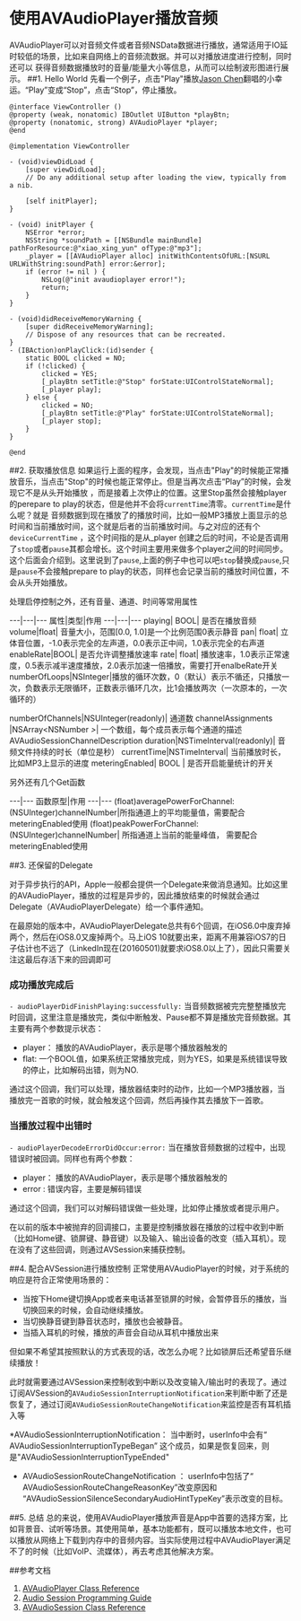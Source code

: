 # 使用AVAudioPlayer播放音频
AVAudioPlayer可以对音频文件或者音频NSData数据进行播放，通常适用于IO延时较低的场景，比如来自网络上的音频流数据。并可以对播放进度进行控制，同时还可以
获得音频数据播放时的音量/能量大小等信息，从而可以绘制波形图进行展示。
##1. Hello World
先看一个例子，点击"Play"播放[Jason Chen](https://www.youtube.com/channel/UCoLmFHomrdplbGMj22ixdkA)翻唱的小幸运。“Play”变成“Stop”，点击“Stop”，停止播放。

	@interface ViewController ()
	@property (weak, nonatomic) IBOutlet UIButton *playBtn;
	@property (nonatomic, strong) AVAudioPlayer *player;
	@end
	
	@implementation ViewController
	
	- (void)viewDidLoad {
	    [super viewDidLoad];
	    // Do any additional setup after loading the view, typically from a nib.
	    
	    [self initPlayer];
	}
	
	- (void) initPlayer {
	    NSError *error;
	    NSString *soundPath = [[NSBundle mainBundle] pathForResource:@"xiao_xing_yun" ofType:@"mp3"];
	    _player = [[AVAudioPlayer alloc] initWithContentsOfURL:[NSURL URLWithString:soundPath] error:&error];
	    if (error != nil ) {
	        NSLog(@"init avaudioplayer error!");
	        return;
	    }
	}
	
	- (void)didReceiveMemoryWarning {
	    [super didReceiveMemoryWarning];
	    // Dispose of any resources that can be recreated.
	}
	- (IBAction)onPlayClick:(id)sender {
	    static BOOL clicked = NO;
	    if (!clicked) {
	        clicked = YES;
	        [_playBtn setTitle:@"Stop" forState:UIControlStateNormal];
	        [_player play];
	    } else {
	        clicked = NO;
	        [_playBtn setTitle:@"Play" forState:UIControlStateNormal];
	        [_player stop];
	    }
	}
	
	@end


##2. 获取播放信息
如果运行上面的程序，会发现，当点击"Play"的时候能正常播放音乐，当点击"Stop"的时候也能正常停止。但是当再次点击“Play”的时候，会发现它不是从头开始播放
，而是接着上次停止的位置。这里Stop虽然会接触player的perepare to play的状态，但是他并不会将`currentTime`清零。`currentTime`是什么呢？就是
音频数据到现在播放了的播放时间，比如一般MP3播放上面显示的总时间和当前播放时间，这个就是后者的当前播放时间。与之对应的还有个`deviceCurrentTime`
，这个时间指的是从_player 创建之后的时间，不论是否调用了`stop`或者`pause`其都会增长。这个时间主要用来做多个player之间的时间同步。这个后面会介绍到。这里说到了`pause`,上面的例子中也可以吧`stop`替换成`pause`,只是`pause`不会接触prepare to play的状态，同样也会记录当前的播放时间位置，不会从头开始播放。

处理启停控制之外，还有音量、通道、时间等常用属性

---|---|---
属性|类型|作用
---|---|---
playing| BOOL| 是否在播放音频
volume|float| 音量大小，范围[0.0, 1.0]是一个比例范围0表示静音
pan| float| 立体音位置，-1.0表示完全的左声道，0.0表示正中间，1.0表示完全的右声道
enableRate|BOOL| 是否允许调整播放速率
rate| float| 播放速率，1.0表示正常速度，0.5表示减半速度播放，2.0表示加速一倍播放，需要打开enalbeRate开关
numberOfLoops|NSInteger|播放的循环次数，0（默认）表示不循还，只播放一次，负数表示无限循环，正数表示循环几次，比1会播放两次（一次原本的，一次循环的）

numberOfChannels|NSUInteger(readonly)| 通道数
channelAssignments |NSArray<NSNumber *>*| 一个数组，每个成员表示每个通道的描述 AVAudioSessionChannelDescription
duration|NSTimeInterval(readonly)| 音频文件持续的时长（单位是秒）
currentTime|NSTimeInterval| 当前播放时长，比如MP3上显示的进度
meteringEnabled| BOOL | 是否开启能量统计的开关

另外还有几个Get函数

---|---
函数原型|作用
---|---
(float)averagePowerForChannel:(NSUInteger)channelNumber|所指通道上的平均能量值，需要配合meteringEnabled使用
(float)peakPowerForChannel:(NSUInteger)channelNumber| 所指通道上当前的能量峰值， 需要配合meteringEnabled使用



##3. 还保留的Delegate

对于异步执行的API，Apple一般都会提供一个Delegate来做消息通知。比如这里的AVAudioPlayer，播放的过程是异步的，因此播放结束的时候就会通过Delegate（AVAudioPlayerDelegate）给一个事件通知。

在最原始的版本中，AVAudioPlayerDelegate总共有6个回调，在iOS6.0中废弃掉两个，然后在iOS8.0又废掉两个。马上iOS 10就要出来，距离不用兼容iOS7的日子估计也不远了（LinkedIn现在(20160501)就要求iOS8.0以上了），因此只需要关注这最后存活下来的回调即可

### 成功播放完成后
`- audioPlayerDidFinishPlaying:successfully:` 当音频数据被完完整整播放完时回调，这里注意是播放完，类似中断触发、Pause都不算是播放完音频数据。其主要有两个参数提示状态：

* player： 播放的AVAudioPlayer，表示是哪个播放器触发的
* flat: 一个BOOL值，如果系统正常播放完成，则为YES，如果是系统错误导致的停止，比如解码出错，则为NO.

通过这个回调，我们可以处理，播放器结束时的动作，比如一个MP3播放器，当播放完一首歌的时候，就会触发这个回调，然后再操作其去播放下一首歌。

### 当播放过程中出错时
`- audioPlayerDecodeErrorDidOccur:error:` 当在播放音频数据的过程中，出现错误时被回调。同样也有两个参数：

* player： 播放的AVAudioPlayer，表示是哪个播放器触发的
* error : 错误内容，主要是解码错误

通过这个回调，我们可以对解码错误做一些处理，比如停止播放或者提示用户。

在以前的版本中被抛弃的回调接口，主要是控制播放器在播放的过程中收到中断（比如Home键、锁屏键、静音键）以及输入、输出设备的改变（插入耳机）。现在没有了这些回调，则通过AVSession来捕获控制。

##4. 配合AVSession进行播放控制
正常使用AVAudioPlayer的时候，对于系统的响应是符合正常使用场景的：

* 当按下Home键切换App或者来电话甚至锁屏的时候，会暂停音乐的播放，当切换回来的时候，会自动继续播放。
* 当切换静音键到静音状态时，播放也会被静音。
* 当插入耳机的时候，播放的声音会自动从耳机中播放出来

但如果不希望其按照默认的方式表现的话，改怎么办呢？比如锁屏后还希望音乐继续播放！

此时就需要通过AVSession来控制收到中断以及改变输入/输出时的表现了。通过订阅AVSession的`AVAudioSessionInterruptionNotification`来判断中断了还是恢复了，通过订阅`AVAudioSessionRouteChangeNotification`来监控是否有耳机插入等

*AVAudioSessionInterruptionNotification： 
	当中断时，userInfo中会有“ AVAudioSessionInterruptionTypeBegan” 这个成员，如果是恢复回来，则是"AVAudioSessionInterruptionTypeEnded"

* AVAudioSessionRouteChangeNotification ：
	userInfo中包括了“ AVAudioSessionRouteChangeReasonKey”改变原因和 “AVAudioSessionSilenceSecondaryAudioHintTypeKey”表示改变的目标。



##5. 总结
总的来说，使用AVAudioPlayer播放声音是App中首要的选择方案，比如背景音、试听等场景。其使用简单，基本功能都有，既可以播放本地文件，也可以播放从网络上下载到内存中的音频内容。当实际使用过程中AVAudioPlayer满足不了的时候（比如VoIP、流媒体），再去考虑其他解决方案。

##参考文档
1. [AVAudioPlayer Class Reference](https://developer.apple.com/library/ios/documentation/AVFoundation/Reference/AVAudioPlayerClassReference/#//apple_ref/occ/instm/AVAudioPlayer/updateMeters)
2. [Audio Session Programming Guide](https://developer.apple.com/library/ios/documentation/Audio/Conceptual/AudioSessionProgrammingGuide/HandlingAudioInterruptions/HandlingAudioInterruptions.html#//apple_ref/doc/uid/TP40007875-CH4-SW1)
3. [AVAudioSession Class Reference]()
